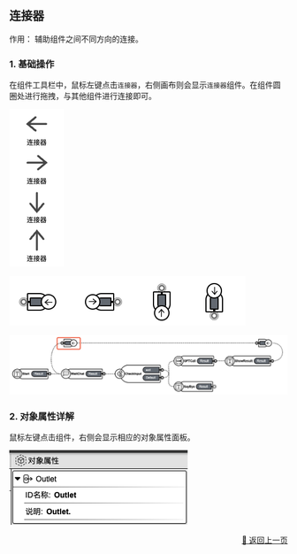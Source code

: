 ## 连接器

作用： 辅助组件之间不同方向的连接。

### 1. 基础操作

在组件工具栏中，鼠标左键点击`连接器`，右侧画布则会显示`连接器`组件。在组件圆圈处进行拖拽，与其他组件进行连接即可。

<p><img src="../../../assets/connector1_cn.jpg" alt="connector1" /></p>
<p><img src="../../../assets/connector2_cn.jpg" alt="connector2" /></p>
<p><img src="../../../assets/connector4_cn.jpg" alt="connector4" /></p>

### 2. 对象属性详解

鼠标左键点击组件，右侧会显示相应的对象属性面板。
<p><img src="../../../assets/connector3_cn.jpg" alt="connector3" /></p>

<p align="right" >
  <a href="../flow_control/index-zh_CN.md">
    🔗 返回上一页
  </a>
</p>
